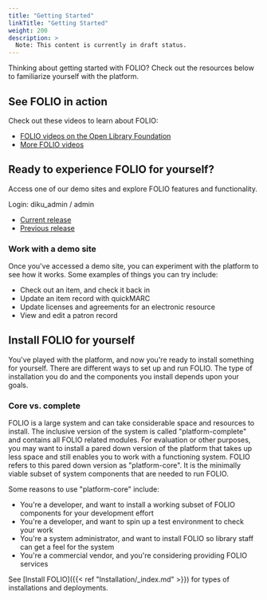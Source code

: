 ```yaml
---
title: "Getting Started"
linkTitle: "Getting Started"
weight: 200
description: >
  Note: This content is currently in draft status.
---
```


Thinking about getting started with FOLIO?  Check out the resources below to familiarize yourself with the platform.

## See FOLIO in action

Check out these videos to learn about FOLIO:

* [FOLIO videos on the Open Library Foundation](https://www.youtube.com/c/OpenLibraryFoundation)
* [More FOLIO videos](https://www.youtube.com/watch?v=pTKjaE99QI4&list=PLMocoPoiGkwfNHau9jqASXk5BAwcd5ekk)

## Ready to experience FOLIO for yourself?

Access one of our demo sites and explore FOLIO features and functionality.

Login: diku_admin / admin

* [Current release](https://folio-kiwi.dev.folio.org)
* [Previous release](https://folio-juniper.dev.folio.org)

### Work with a demo site

Once you've accessed a demo site, you can experiment with the platform to see how it works.  Some examples of things you can try include:

* Check out an item, and check it back in
* Update an item record with quickMARC
* Update licenses and agreements for an electronic resource
* View and edit a patron record

## Install FOLIO for yourself

You've played with the platform, and now you're ready to install something for yourself. There are different ways to set up and run FOLIO. The type of installation you do and the components you install depends upon your goals.

### Core vs. complete

FOLIO is a large system and can take considerable space and resources to install.  The inclusive version of the system is called "platform-complete" and contains all FOLIO related modules. For evaluation or other purposes, you may want to install a pared down version of the platform that takes up less space and still enables you to work with a functioning system. FOLIO refers to this pared down version as "platform-core". It is the minimally viable subset of system components that are needed to run FOLIO.

Some reasons to use "platform-core" include:

* You're a developer, and want to install a working subset of FOLIO components for your development effort
* You're a developer, and want to spin up a test environment to check your work
* You're a system administrator, and want to install FOLIO so library staff can get a feel for the system
* You're a commercial vendor, and you're considering providing FOLIO services

See [Install FOLIO]({{< ref "Installation/_index.md" >}}) for types of installations and deployments.
